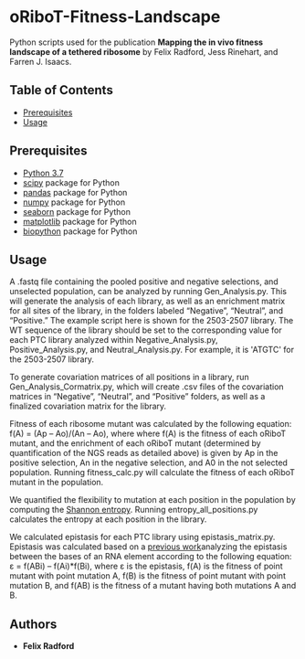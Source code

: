 # oRiboT-Fitness-Landscape

Python scripts used for the publication 
**Mapping the in vivo fitness landscape of a tethered ribosome** 
by Felix Radford, Jess Rinehart, and Farren J. Isaacs.


## Table of Contents
- [Prerequisites](#prerequisites)
- [Usage](#usage)




## Prerequisites 

- [Python 3.7](https://www.python.org/)  
- [scipy](https://anaconda.org/anaconda/scipy) package for Python
- [pandas](https://anaconda.org/anaconda/pandas) package for Python 
- [numpy](https://anaconda.org/anaconda/pandas) package for Python 
- [seaborn](https://anaconda.org/anaconda/seaborn) package for Python 
- [matplotlib](https://anaconda.org/anaconda/matplotlib) package for Python 
- [biopython](https://anaconda.org/anaconda/biopython) package for Python 


## Usage

A .fastq file containing the pooled positive and negative selections, and unselected population, can be analyzed by running Gen_Analysis.py. This will generate the analysis of each library, as well as an enrichment matrix for all sites of the library, in the folders labeled “Negative”, “Neutral”, and “Positive.” The example script here is shown for the 2503-2507 library. The WT sequence of the library should be set to the corresponding value for each PTC library analyzed within Negative_Analysis.py, Positive_Analysis.py, and Neutral_Analysis.py. For example, it is 'ATGTC' for the 2503-2507 library. 

To generate covariation matrices of all positions in a library, run Gen_Analysis_Cormatrix.py, which will create .csv files of the covariation matrices in “Negative”, “Neutral”, and “Positive” folders, as well as a finalized covariation matrix for the library.

Fitness of each ribosome mutant was calculated by the following equation: f(A) = (Ap – Ao)/(An – Ao), where where f(A) is the fitness of each oRiboT mutant, and the enrichment of each oRiboT mutant (determined by quantification of the NGS reads as detailed above) is given by Ap in the positive selection, An in the negative selection, and A0 in the not selected population. Running fitness_calc.py will calculate the fitness of each oRiboT mutant in the population. 

We quantified the flexibility to mutation at each position in the population by computing the [Shannon entropy](https://onlinelibrary.wiley.com/doi/10.1002/j.1538-7305.1948.tb01338.x). Running entropy_all_positions.py calculates the entropy at each position in the library. 

We calculated epistasis for each PTC library using epistasis_matrix.py. Epistasis was calculated based on a [previous work](https://pubmed.ncbi.nlm.nih.gov/27080104/)analyzing the epistasis between the bases of an RNA element according to the following equation: ε = f(ABi) – f(Ai)*f(Bi), where ε is the epistasis, f(A) is the fitness of point mutant with point mutation A, f(B) is the fitness of point mutant with point mutation B, and f(AB) is the fitness of a mutant having both mutations A and B.

## Authors

* **Felix Radford** 
